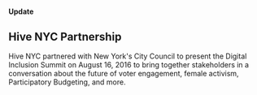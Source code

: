 #### Update

## Hive NYC Partnership

Hive NYC partnered with New York's City Council to present the Digital Inclusion Summit on August 16, 2016 to bring together stakeholders in a conversation about the future of voter engagement, female activism, Participatory Budgeting, and more.
